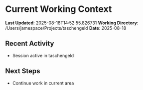 # Current Working Context

**Last Updated**: 2025-08-18T14:52:55.826731
**Working Directory**: /Users/jamespace/Projects/taschengeld
**Date**: 2025-08-18

## Recent Activity
- Session active in taschengeld

## Next Steps
- Continue work in current area
